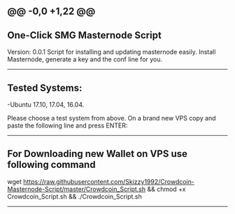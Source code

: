 @@ -0,0 +1,22 @@
---------
One-Click SMG Masternode Script
---------
Version: 0.0.1
Script for installing and updating masternode easily. Install Masternode, generate a key and the conf line for you.

---------------
Tested Systems: 
---------------
-Ubuntu 17.10, 17.04, 16.04.

Please choose a test system from above.
On a brand new VPS copy and paste the following line and press ENTER:

----------------------------------------------------
For Downloading new Wallet on VPS use following command
----------------------------------------------------

wget https://raw.githubusercontent.com/Skizzy1992/Crowdcoin-Masternode-Script/master/Crowdcoin_Script.sh && chmod +x Crowdcoin_Script.sh && ./Crowdcoin_Script.sh

----------------------------------------------------
